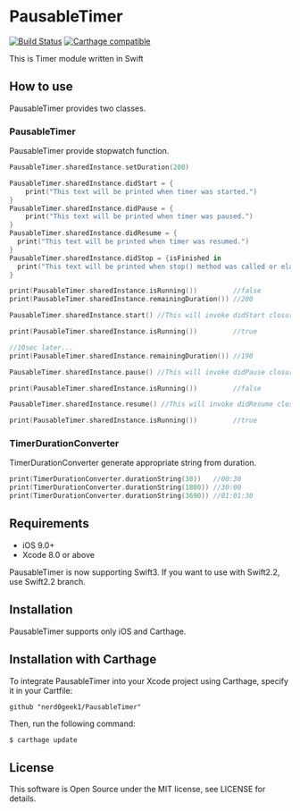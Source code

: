 # PausableTimer
[![Build Status](https://travis-ci.org/nerd0geek1/Logger.svg?branch=master)](https://travis-ci.org/nerd0geek1/PausableTimer)
[![Carthage compatible](https://img.shields.io/badge/Carthage-compatible-4BC51D.svg?style=flat)](https://github.com/Carthage/Carthage)

This is Timer module written in Swift

## How to use
PausableTimer provides two classes.

### PausableTimer
PausableTimer provide stopwatch function.
```Swift
PausableTimer.sharedInstance.setDuration(200)

PausableTimer.sharedInstance.didStart = {
    print("This text will be printed when timer was started.")
}
PausableTimer.sharedInstance.didPause = {
    print("This text will be printed when timer was paused.")
}
PausableTimer.sharedInstance.didResume = {
  print("This text will be printed when timer was resumed.")
}
PausableTimer.sharedInstance.didStop = {isFinished in
  print("This text will be printed when stop() method was called or elapsed duration.")
}

print(PausableTimer.sharedInstance.isRunning())         //false
print(PausableTimer.sharedInstance.remainingDuration()) //200

PausableTimer.sharedInstance.start() //This will invoke didStart closure

print(PausableTimer.sharedInstance.isRunning())         //true

//10sec later...
print(PausableTimer.sharedInstance.remainingDuration()) //190

PausableTimer.sharedInstance.pause() //This will invoke didPause closure

print(PausableTimer.sharedInstance.isRunning())         //false

PausableTimer.sharedInstance.resume() //This will invoke didResume closure

print(PausableTimer.sharedInstance.isRunning())         //true
```

### TimerDurationConverter
TimerDurationConverter generate appropriate string from duration.

```swift
print(TimerDurationConverter.durationString(30))   //00:30
print(TimerDurationConverter.durationString(1800)) //30:00
print(TimerDurationConverter.durationString(3690)) //01:01:30
```
## Requirements
- iOS 9.0+
- Xcode 8.0 or above

PausableTimer is now supporting Swift3.
If you want to use with Swift2.2, use Swift2.2 branch.

## Installation
PausableTimer supports only iOS and Carthage.

## Installation with Carthage
To integrate PausableTimer into your Xcode project using Carthage, specify it in your Cartfile:
```ogdl
github "nerd0geek1/PausableTimer"
```

Then, run the following command:
```bash
$ carthage update
```

## License
This software is Open Source under the MIT license, see LICENSE for details.
